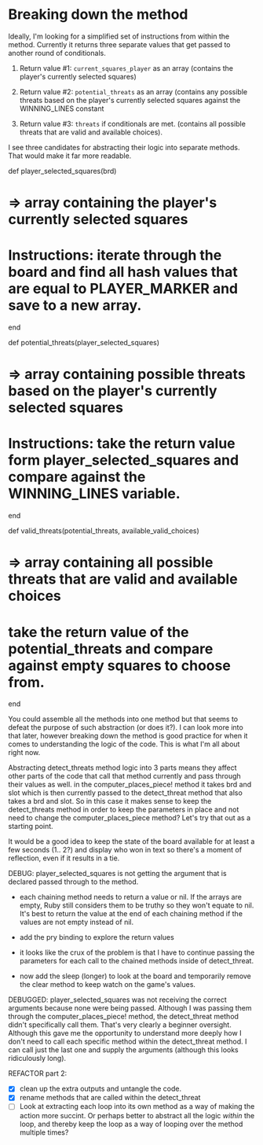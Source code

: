 # Breaking down the method

Ideally, I'm looking for a simplified set of instructions from within the method. Currently it returns three separate values that get passed to another round of conditionals. 

1. Return value #1: `current_squares_player` as an array (contains the player's currently selected squares)

2. Return value #2: `potential_threats` as an array (contains any possible threats based on the player's currently selected squares against the WINNING_LINES constant

3. Return value #3: `threats` if conditionals are met. (contains all possible threats that are valid and available choices).

I see three candidates for abstracting their logic into separate methods. That would make it far more readable.

def player_selected_squares(brd)
  # => array containing the player's currently selected squares
  # Instructions: iterate through the board and find all hash values that are equal to PLAYER_MARKER and save to a new array.
end


def potential_threats(player_selected_squares)
  # => array containing possible threats based on the player's currently selected squares
  # Instructions: take the return value form player_selected_squares and compare against the WINNING_LINES variable.
end


def valid_threats(potential_threats, available_valid_choices)
  # => array containing all possible threats that are valid and available choices
  # take the return value of the potential_threats and compare against empty squares to choose from.
end

You could assemble all the methods into one method but that seems to defeat the purpose of such abstraction (or does it?). I can look more into that later, however breaking down the method is good practice for when it comes to understanding the logic of the code. This is what I'm all about right now.

Abstracting detect_threats method logic into 3 parts means they affect other parts of the code that call that method currently and pass through their values as well. in the computer_places_piece! method it takes brd and slot which is then currently passed to the detect_threat method that also takes a brd and slot. So in this case it makes sense to keep the detect_threats method in order to keep the parameters in place and not need to change the computer_places_piece method? Let's try that out as a starting point.

It would be a good idea to keep the state of the board available for at least a few seconds (1.. 2?) and display who won in text so there's a moment of reflection, even if it results in a tie.

DEBUG: player_selected_squares is not getting the argument that is declared passed through to the method.
- each chaining method needs to return a value or nil. If the arrays are empty, Ruby still considers them to be truthy so they won't equate to nil. It's best to return the value at the end of each chaining method if the values are not empty instead of nil.
- add the pry binding to explore the return values
- it looks like the crux of the problem is that I have to continue passing the parameters for each call to the chained methods inside of detect_threat.

- now add the sleep (longer) to look at the board and temporarily remove the clear method to keep watch on the game's values.

DEBUGGED: player_selected_squares was not receiving the correct arguments because none were being passed. Although I was passing them through the computer_places_piece! method, the detect_threat method didn't specifically call them. That's very clearly a beginner oversight. Although this gave me the opportunity to understand more deeply how I don't need to call each specific method within the detect_threat method. I can call just the last one and supply the arguments (although this looks ridiculously long).

REFACTOR part 2:
- [x] clean up the extra outputs and untangle the code.
- [x] rename methods that are called within the detect_threat 
- [ ] Look at extracting each loop into its own method as a way of making the action more succint. Or perhaps better to abstract all the logic _within_ the loop, and thereby keep the loop as a way of looping over the method multiple times? 
